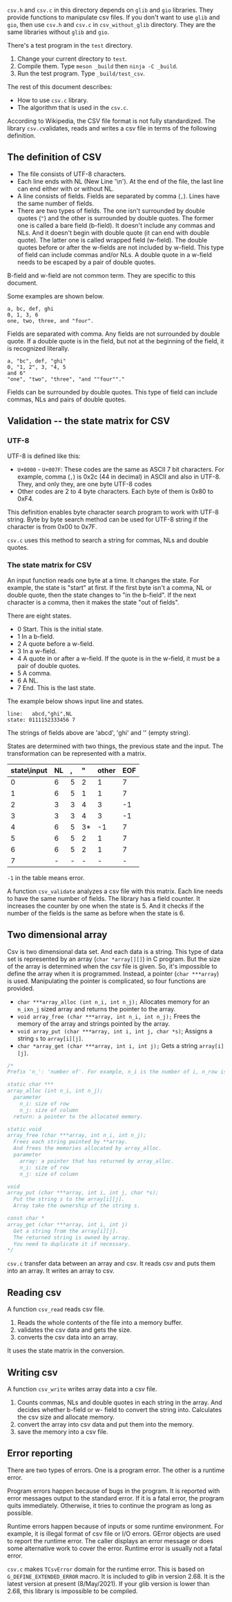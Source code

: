 `csv.h` and `csv.c` in this directory depends on `glib` and `gio` libraries.
They provide functions to manipulate csv files.
If you don't want to use `glib` and `gio`, then use `csv.h` and `csv.c` in `csv_without_glib` directory.
They are the same libraries without `glib` and `gio`.

There's a test program in the `test` directory.

1. Change your current directory to `test`.
2. Compile them. Type `meson _build` then `ninja -C _build`.
3. Run the test program. Type `_build/test_csv`.

The rest of this document describes:

- How to use `csv.c` library.
- The algorithm that is used in the `csv.c`.

According to Wikipedia, the CSV file format is not fully standardized.
The library `csv.c`validates, reads and writes a csv file in terms of the following definition.

## The definition of CSV

- The file consists of UTF-8 characters.
- Each line ends with NL (New Line '\n').
At the end of the file, the last line can end either with or without NL. 
- A line consists of fields.
Fields are separated by comma (`,`).
Lines have the same number of fields.
- There are two types of fields.
The one isn't surrounded by double quotes (`"`) and the other is surrounded by double quotes.
The former one is called a bare field (b-field).
It doesn't include any commas and NLs.
And it doesn't begin with double quote (it can end with double quote).
The latter one is called wrapped field (w-field).
The double quotes before or after the w-fields are not included by w-field.
This type of field can include commas and/or NLs.
A double quote in a w-field needs to be escaped by a pair of double quotes.

B-field and w-field are not common term.
They are specific to this document.

Some examples are shown below.

~~~
a, bc, def, ghi
0, 1, 3, 6
one, two, three, and "four".
~~~

Fields are separated with comma.
Any fields are not surrounded by double quote.
If a double quote is in the field, but not at the beginning of the field, it is recognized literally.

~~~
a, "bc", def, "ghi"
0, "1, 2", 3, "4, 5
and 6"
"one", "two", "three", "and ""four""."
~~~

Fields can be surrounded by double quotes.
This type of field can include commas, NLs and pairs of double quotes.

## Validation -- the state matrix for CSV

### UTF-8

UTF-8 is defined like this:

- `U+0000` - `U+007F`: These codes are the same as ASCII 7 bit characters.
For example, comma (`,`) is 0x2c (44 in decimal) in ASCII and also in UTF-8.
They, and only they, are one byte UTF-8 codes
- Other codes are 2 to 4 byte characters.
Each byte of them is 0x80 to 0xF4.

This definition enables byte character search program to work with UTF-8 string.
Byte by byte search method can be used for UTF-8 string if the character is from 0x00 to 0x7F.

`csv.c` uses this method to search a string for commas, NLs and double quotes.

### The state matrix for CSV

An input function reads one byte at a time.
It changes the state.
For example, the state is "start" at first.
If the first byte isn't a comma, NL or double quote, then the state changes to "in the b-field".
If the next character is a comma, then it makes the state "out of fields".

There are eight states.

- 0 Start. This is the initial state.
- 1 In a b-field.
- 2 A quote before a w-field.
- 3 In a w-field.
- 4 A quote in or after a w-field.
If the quote is in the w-field, it must be a pair of double quotes.
- 5 A comma.
- 6 A NL.
- 7 End. This is the last state.

The example below shows input line and states.

~~~
line:   abcd,"ghi",NL
state: 0111152333456 7
~~~

The strings of fields above are 'abcd', 'ghi' and '' (empty string).

States are determined with two things, the previous state and the input.
The transformation can be represented with a matrix.

|state\input|NL|, |" |other|EOF|
|:----------|:-|:-|:-|:----|:--|
|0          |6 |5 |2 |1    |7  |
|1          |6 |5 |1 |1    |7  |
|2          |3 |3 |4 |3    |-1 |
|3          |3 |3 |4 |3    |-1 |
|4          |6 |5 |3*|-1   |7  |
|5          |6 |5 |2 |1    |7  |
|6          |6 |5 |2 |1    |7  |
|7          |- |- |- |-    |-  |

`-1` in the table means error.

A function `csv_validate` analyzes a csv file with this matrix.
Each line needs to have the same number of fields.
The library has a field counter.
It increases the counter by one when the state is 5.
And it checks if the number of the fields is the same as before when the state is 6.

## Two dimensional array

Csv is two dimensional data set.
And each data is a string.
This type of data set is represented by an array (`char *array[][]`) in C program.
But the size of the array is determined when the csv file is given.
So, it's impossible to define the array when it is programmed.
Instead, a pointer (`char ***array`) is used.
Manipulating the pointer is complicated, so four functions are provided.

- `char ***array_alloc (int n_i, int n_j);`
Allocates memory for an `n_i`x`n_j` sized array and returns the pointer to the array.
- `void array_free (char ***array, int n_i, int n_j);`
Frees the memory of the array and strings pointed by the array.
- `void array_put (char ***array, int i, int j, char *s)`;
Assigns a string `s` to `array[i][j]`.
- `char *array_get (char ***array, int i, int j);`
Gets a string `array[i][j]`.

~~~C
/*
Prefix 'n_': 'number of'. For example, n_i is the number of i, n_row is the number of rows.

static char ***
array_alloc (int n_i, int n_j);
  parameter
    n_i: size of row
    n_j: size of column
  return: a pointer to the allocated memory.

static void
array_free (char ***array, int n_i, int n_j);
  Frees each string pointed by **array.
  And frees the memories allocated by array_alloc.
  parameter
    array: a pointer that has returned by array_alloc.
    n_i: size of row
    n_j: size of column

void
array_put (char ***array, int i, int j, char *s);
  Put the string s to the array[i][j].
  Array take the ownership of the string s.

const char *
array_get (char ***array, int i, int j)
  Get a string from the array[i][j].
  The returned string is owned by array.
  You need to duplicate it if necessary.
*/
~~~

`csv.c` transfer data between an array and csv.
It reads csv and puts them into an array.
It writes an array to csv.

## Reading csv

A function `csv_read` reads csv file.

1. Reads the whole contents of the file into a memory buffer.
2. validates the csv data and gets the size.
3. converts the csv data into an array.

It uses the state matrix in the conversion.

## Writing csv

A function `csv_write` writes array data into a csv file.

1. Counts commas, NLs and double quotes in each string in the array.
And decides whether b-field or w- field to convert the string into.
Calculates the csv size and allocate memory.
2. convert the array into csv data and put them into the memory.
3. save the memory into a csv file.

## Error reporting

There are two types of errors.
One is a program error.
The other is a runtime error.

Program errors happen because of bugs in the program.
It is reported with error messages output to the standard error.
If it is a fatal error, the program quits immediately.
Otherwise, it tries to continue the program as long as possible.

Runtime errors happen because of inputs or some runtime environment.
For example, it is illegal format of csv file or I/O errors.
GError objects are used to report the runtime error.
The caller displays an error message or does some alternative work to cover the error.
Runtime error is usually not a fatal error.

`csv.c` makes `TCsvError` domain for the runtime error.
This is based on `G_DEFINE_EXTENDED_ERROR` macro.
It is included to glib in version 2.68.
It is the latest version at present (8/May/2021).
If your glib version is lower than 2.68, this library is impossible to be compiled.


